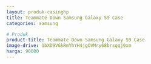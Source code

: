 ```yaml
---
layout: produk-casinghp
title: Teammate Down Samsung Galaxy S9 Case
categories: samsung

# Produk
product-title: Teammate Down Samsung Galaxy S9 Case
image-drive: 1bXD9VGkRmYhYH4jgOVMry68brsgqj9xm
harga: 90000
---
```

